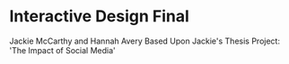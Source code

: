 # Interactive Design Final
Jackie McCarthy and Hannah Avery
Based Upon Jackie's Thesis Project: 'The Impact of Social Media'
